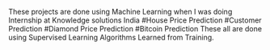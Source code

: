 These projects are done using Machine Learning when I was doing Internship at Knowledge solutions India 
#House Price Prediction
#Customer Prediction 
#Diamond Price Prediction
#Bitcoin Prediction 
These all are done using Supervised Learning Algorithms Learned from Training.
